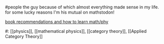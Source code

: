 #people 
the guy because of which almost everything made sense in my life. for some lucky reasons I'm his mutual on mathstodon!

[book recommendations and how to learn math/phy](https://math.ucr.edu/home/baez/books.html)

#: [[physics]], [[mathematical physics]], [[category theory]], [[Applied Category Theory]] 
